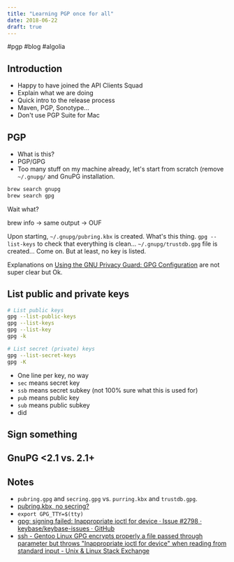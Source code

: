 ```yaml
---
title: "Learning PGP once for all"
date: 2018-06-22
draft: true
---
```

#pgp #blog #algolia

## Introduction
* Happy to have joined the API Clients Squad
* Explain what we are doing
* Quick intro to the release process
* Maven, PGP, Sonotype...
* Don't use PGP Suite for Mac

## PGP
* What is this?
* PGP/GPG
* Too many stuff on my machine already, let's start from scratch (remove `~/.gnupg/` and GnuPG installation.

```bash
brew search gnupg
brew search gpg
```

Wait what?

brew info -> same output -> OUF

Upon starting, `~/.gnupg/pubring.kbx` is created. What's this thing. `gpg --list-keys` to check that everything is clean... `~/.gnupg/trustdb.gpg` file is created... Come on. But at least, no key is listed.

Explanations on [Using the GNU Privacy Guard: GPG Configuration](https://www.gnupg.org/documentation/manuals/gnupg/GPG-Configuration.html) are not super clear but Ok.

## List public and private keys
```bash
# List public keys
gpg --list-public-keys
gpg --list-keys
gpg --list-key
gpg -k

# List secret (private) keys
gpg --list-secret-keys
gpg -K
```

* One line per key, no way
* `sec` means secret key
* `ssb` means secret subkey (not 100% sure what this is used for)
* `pub` means public key
* `sub` means public subkey
* did

## Sign something

## GnuPG <2.1 vs. 2.1+

## Notes
* `pubring.gpg` and `secring.gpg` vs. `purring.kbx` and `trustdb.gpg`. 
* [pubring.kbx, no secring?](https://lists.gnupg.org/pipermail/gnupg-users/2015-December/054881.html)
* `export GPG_TTY=$(tty)`
* [gpg: signing failed: Inappropriate ioctl for device · Issue #2798 · keybase/keybase-issues · GitHub](https://github.com/keybase/keybase-issues/issues/2798)
* [ssh - Gentoo Linux GPG encrypts properly a file passed through parameter but throws "Inappropriate ioctl for device" when reading from standard input - Unix & Linux Stack Exchange](https://unix.stackexchange.com/questions/257061/gentoo-linux-gpg-encrypts-properly-a-file-passed-through-parameter-but-throws-i/257065#257065)
